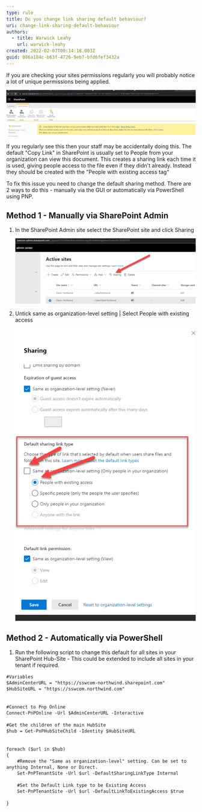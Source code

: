 ```yaml
---
type: rule
title: Do you change link sharing default behaviour?
uri: change-link-sharing-default-behaviour
authors:
  - title: Warwick Leahy
    url: warwick-leahy
created: 2022-02-07T00:14:18.003Z
guid: 086a184c-b63f-4726-9eb7-bfd6fef3432a
---
```

If you are checking your sites permissions regularly you will probably notice a lot of unique permissions being applied.

![Figure: Some items may have unique permissions](uniquepermissions.png)

If you regularly see this then your staff may be accidentally doing this.  The default "Copy Link" in SharePoint is usually set to People from your organization can view this document.  This creates a sharing link each time it is used, giving people access to the file even if they didn't already.  Instead they should be created with the "People with existing access tag"

<!--endintro-->

To fix this issue you need to change the default sharing method.  There are 2 ways to do this - manually via the GUI or automatically via PowerShell using PNP.

## Method 1 - Manually via SharePoint Admin

1. In the SharePoint Admin site select the SharePoint site and click Sharing

   ![Figure: Select Sharing](defaultsharinglinktype1.png)
2. Untick same as organization-level setting | Select People with existing access

   ![Figure: Select people with existing access](defaultsharinglinktype2.png)

## Method 2 - Automatically via PowerShell

1. Run the following script to change this default for all sites in your SharePoint Hub-Site - This could be extended to include all sites in your tenant if required.

```
#Variables
$AdminCenterURL = "https://sswcom-northwind.sharepoint.com"
$HubSiteURL = "https://sswcom.northwind.com"

 
#Connect to Pnp Online
Connect-PnPOnline -Url $AdminCenterURL -Interactive
 
#Get the children of the main HubSite
$hub = Get-PnPHubSiteChild -Identity $HubSiteURL


foreach ($url in $hub)
{
    #Remove the "Same as organization-level" setting. Can be set to anything Internal, None or Direct.  
    Set-PnPTenantSite -Url $url -DefaultSharingLinkType Internal

    #Set the Default Link type to be Existing Access
    Set-PnPTenantSite -Url $url -DefaultLinkToExistingAccess $true
    
}
```